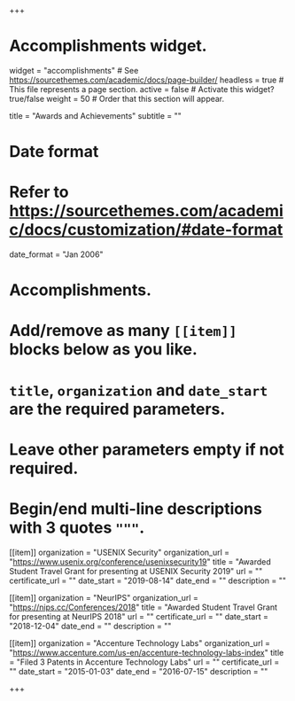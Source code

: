 +++
# Accomplishments widget.
widget = "accomplishments"  # See https://sourcethemes.com/academic/docs/page-builder/
headless = true  # This file represents a page section.
active = false  # Activate this widget? true/false
weight = 50  # Order that this section will appear.

title = "Awards and Achievements"
subtitle = ""

# Date format
#   Refer to https://sourcethemes.com/academic/docs/customization/#date-format
date_format = "Jan 2006"

# Accomplishments.
#   Add/remove as many `[[item]]` blocks below as you like.
#   `title`, `organization` and `date_start` are the required parameters.
#   Leave other parameters empty if not required.
#   Begin/end multi-line descriptions with 3 quotes `"""`.


[[item]]
  organization = "USENIX Security"
  organization_url = "https://www.usenix.org/conference/usenixsecurity19"
  title = "Awarded Student Travel Grant for presenting at USENIX Security 2019"
  url = ""
  certificate_url = ""
  date_start = "2019-08-14"
  date_end = ""
  description = ""

[[item]]
  organization = "NeurIPS"
  organization_url = "https://nips.cc/Conferences/2018"
  title = "Awarded Student Travel Grant for presenting at NeurIPS 2018"
  url = ""
  certificate_url = ""
  date_start = "2018-12-04"
  date_end = ""
  description = ""
  
[[item]]
  organization = "Accenture Technology Labs"
  organization_url = "https://www.accenture.com/us-en/accenture-technology-labs-index"
  title = "Filed 3 Patents in Accenture Technology Labs"
  url = ""
  certificate_url = ""
  date_start = "2015-01-03"
  date_end = "2016-07-15"
  description = ""

+++
